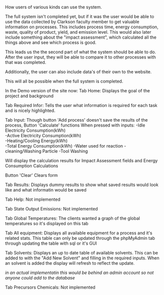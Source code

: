 How users of various kinds can use the system.


The full system isn't completed yet, but if it was the user would be able to use the data collected by Clarkson faculty member to get valuable information on processes. This includes process time, energy consumption, waste, quality of product, yield, and emission level. This would also later include something about the "impact assessment", which calculated all the things above and see which process is good.

This leads us the the second part of what the system should be able to do. After the user input, they will be able to compare it to other processes with that was completed.

Additionally, the user can also include data's of their own to the website.

This will all be possible when the full system is completed.

In the Demo version of the site now:
Tab Home: 
Displays the goal of the project and background

Tab Required Infor:
Tells the user what information is required for each task and is nicely highlighted. 

Tab Input:
Though button 'Add process' doesn't save the results of the process, Button 'Calculate' functions
When pressed with inputs:
-Idle Electricity Consumption(kWh)	
-Active Electricity Consumption(kWh)	
-Heating/Cooling Energy(kWh)	
-Total Energy Consumption(kWh)
-Water used for reaction
-cleaning/Washing Particle
-Tool Washing

Will display the calculation results for Impact Assessment fields and Energy Consumption Calculations

Button 'Clear' Clears form

Tab Results:
Displays dummy results to show what saved results would look like and what informatin would be saved

Tab Help:
Not implemented

Tab State Output Emissions:
Not implemented

Tab Global Temperatures:
The clients wanted a graph of the global temperatures so it's displayed on this tab

Tab All equipment: 
Displays all available equipment for a process and it's related stats.
This table can only be updated through the phpMyAdmin tab through updating the table with sql or it's GUI

Tab Solvents:
Displays an up to date table of available solvents.
This can be added to with the "Add New Solvent" and filling in the required inputs.
When an solvent is added the display will refresh to reflect the update.

*in an actual implementatin this would be behind an admin account so not anyone could add to the database*

Tab Precursors Chemicals:
Not implemented
